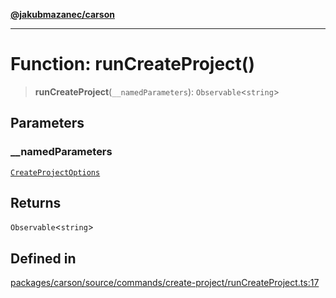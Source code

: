 [**@jakubmazanec/carson**](../README.md)

---

# Function: runCreateProject()

> **runCreateProject**(`__namedParameters`): `Observable`\<`string`\>

## Parameters

### \_\_namedParameters

[`CreateProjectOptions`](../type-aliases/CreateProjectOptions.md)

## Returns

`Observable`\<`string`\>

## Defined in

[packages/carson/source/commands/create-project/runCreateProject.ts:17](https://github.com/jakubmazanec/tools/blob/a4967209f10f2b04ade958bd873ac46f1290cee7/packages/carson/source/commands/create-project/runCreateProject.ts#L17)
